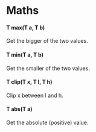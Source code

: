 # Maths

#### T max(T a, T b)
Get the bigger of the two values.

#### T min(T a, T b)
Get the smaller of the two values.

#### T clip(T x, T l, T h)
Clip x between l and h.

#### T abs(T a)
Get the absolute (positive) value.
